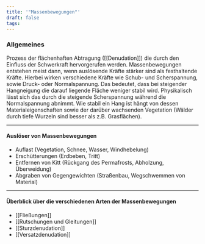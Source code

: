 ```yaml
---
title: '"Massenbewegungen"'
draft: false
tags:
---
```

### Allgemeines
Prozess der flächenhaften Abtragung ([[Denudation]]) die durch den Einfluss der Schwerkraft hervorgerufen werden. Massenbewegungen entstehen meist dann, wenn auslösende Kräfte stärker sind als festhaltende Kräfte. Hierbei wirken verschiedene Kräfte wie Schub- und Scherspannung, sowie Druck- oder Normalspannung.
Das bedeutet, dass bei steigender Hangneigung die darauf liegende Fläche weniger stabil wird. Physikalisch lässt sich das durch die steigende Scherspannung während die Normalspannung abnimmt.
Wie stabil ein Hang ist hängt von dessen Materialeigenschaften sowie der darüber wachsenden Vegetation (Wälder durch tiefe Wurzeln sind besser als z.B. Grasflächen). 

---
#### Auslöser von Massenbewegungen
- Auflast (Vegetation, Schnee, Wasser, Windhebelung)
- Erschütterungen (Erdbeben, Tritt)
- Entfernen von Kitt (Rückgang des Permafrosts, Abholzung, Überweidung)
- Abgraben von Gegengewichten (Straßenbau, Wegschwemmen von Material)

---
#### Überblick über die verschiedenen Arten der Massenbewegungen
- [[Fließungen]]
- [[Rutschungen und Gleitungen]]
- [[Sturzdenudation]]
- [[Versatzdenudation]]